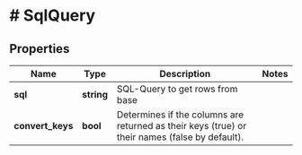 # # SqlQuery

## Properties

Name | Type | Description | Notes
------------ | ------------- | ------------- | -------------
**sql** | **string** | SQL-Query to get rows from base |
**convert_keys** | **bool** | Determines if the columns are returned as their keys (true) or their names (false by default). |


